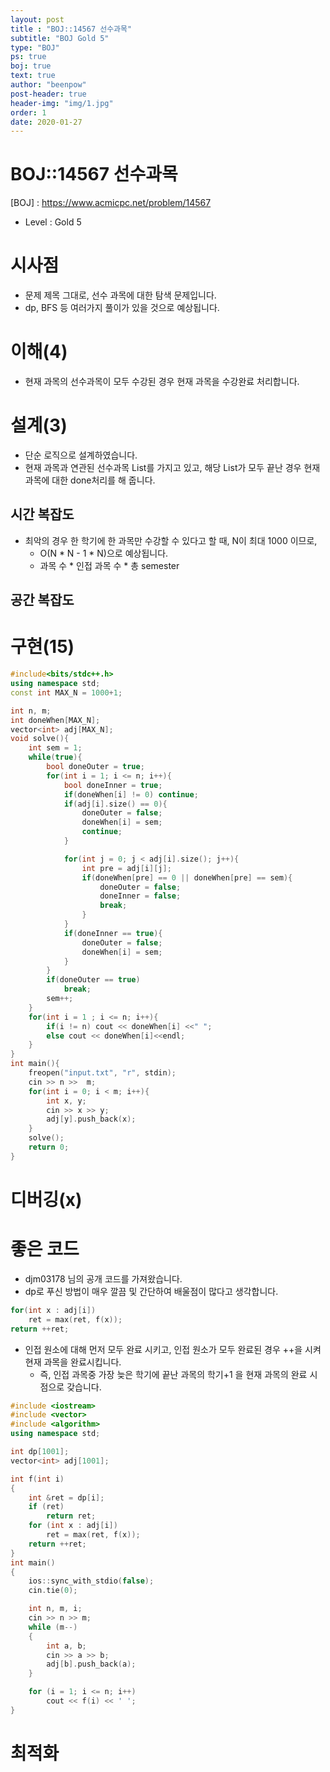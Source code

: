 ```yaml
---
layout: post
title : "BOJ::14567 선수과목"
subtitle: "BOJ Gold 5"
type: "BOJ"
ps: true
boj: true
text: true
author: "beenpow"
post-header: true
header-img: "img/1.jpg"
order: 1
date: 2020-01-27
---
```


# BOJ::14567 선수과목
[BOJ] : <https://www.acmicpc.net/problem/14567>
- Level : Gold 5

# 시사점
- 문제 제목 그대로, 선수 과목에 대한 탐색 문제입니다.
- dp, BFS 등 여러가지 풀이가 있을 것으로 예상됩니다.

# 이해(4)
- 현재 과목의 선수과목이 모두 수강된 경우 현재 과목을 수강완료 처리합니다.

# 설계(3)
- 단순 로직으로 설계하였습니다.
- 현재 과목과 연관된 선수과목 List를 가지고 있고, 해당 List가 모두 끝난 경우 현재 과목에 대한
  done처리를 해 줍니다.


## 시간 복잡도

- 최악의 경우 한 학기에 한 과목만 수강할 수 있다고 할 때, N이 최대 1000 이므로,
  - O(N * N - 1 * N)으로 예상됩니다.
  - 과목 수 * 인접 과목 수 * 총 semester

## 공간 복잡도

# 구현(15)

```cpp
#include<bits/stdc++.h>
using namespace std;
const int MAX_N = 1000+1;

int n, m;
int doneWhen[MAX_N];
vector<int> adj[MAX_N];
void solve(){
    int sem = 1;
    while(true){
        bool doneOuter = true;
        for(int i = 1; i <= n; i++){
            bool doneInner = true;
            if(doneWhen[i] != 0) continue;
            if(adj[i].size() == 0){
                doneOuter = false;
                doneWhen[i] = sem;
                continue;
            }

            for(int j = 0; j < adj[i].size(); j++){
                int pre = adj[i][j];
                if(doneWhen[pre] == 0 || doneWhen[pre] == sem){
                    doneOuter = false;
                    doneInner = false;
                    break;
                }
            }
            if(doneInner == true){
                doneOuter = false;
                doneWhen[i] = sem;
            }
        }
        if(doneOuter == true)
            break;
        sem++;
    }
    for(int i = 1 ; i <= n; i++){
        if(i != n) cout << doneWhen[i] <<" ";
        else cout << doneWhen[i]<<endl;
    }
}
int main(){
    freopen("input.txt", "r", stdin);
    cin >> n >>  m;
    for(int i = 0; i < m; i++){
        int x, y;
        cin >> x >> y;
        adj[y].push_back(x);
    }
    solve();
    return 0;
}
```

# 디버깅(x)

# 좋은 코드
- djm03178 님의 공개 코드를 가져왔습니다.
- dp로 푸신 방법이 매우 깔끔 및 간단하여 배울점이 많다고 생각합니다.


```cpp
for(int x : adj[i])
    ret = max(ret, f(x));
return ++ret;
```
- 인접 원소에 대해 먼저 모두 완료 시키고, 인접 원소가 모두 완료된 경우 ++을 시켜 현재 과목을
  완료시킵니다.
  - 즉, 인접 과목중 가장 늦은 학기에 끝난 과목의 학기+1 을 현재 과목의 완료 시점으로 갖습니다.

```cpp
#include <iostream>
#include <vector>
#include <algorithm>
using namespace std;

int dp[1001];
vector<int> adj[1001];

int f(int i)
{
	int &ret = dp[i];
	if (ret)
		return ret;
	for (int x : adj[i])
		ret = max(ret, f(x));
	return ++ret;
}
int main()
{
	ios::sync_with_stdio(false);
	cin.tie(0);

	int n, m, i;
	cin >> n >> m;
	while (m--)
	{
		int a, b;
		cin >> a >> b;
		adj[b].push_back(a);
	}

	for (i = 1; i <= n; i++)
		cout << f(i) << ' ';
}
```

# 최적화
